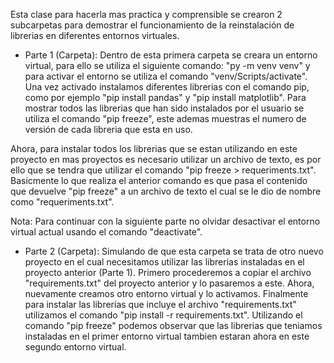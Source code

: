 Esta clase para hacerla mas practica y comprensible se crearon 2 subcarpetas para demostrar el funcionamiento
de la reinstalación de librerias en diferentes entornos virtuales.
* Parte 1 (Carpeta):
Dentro de esta primera carpeta se creara un entorno virtual, para ello se utiliza el siguiente comando:
"py -m venv venv" y para activar el entorno se utiliza el comando "venv/Scripts/activate". Una vez activado
instalamos diferentes librerias con el comando pip, como por ejemplo "pip install pandas" y "pip install matplotlib".
Para mostrar todos las librerias que han sido instalados por el usuario se utiliza el comando "pip freeze", este ademas
muestras el numero de versión de cada libreria que esta en uso.

Ahora, para instalar todos los librerias que se estan utilizando en este proyecto en mas proyectos es necesario utilizar
un archivo de texto, es por ello que se tendra que utilizar el comando "pip freeze > requeriments.txt". Basicmente lo que
realiza el anterior comando es que pasa el contenido que devuelve "pip freeze" a un archivo de texto el cual se le dio
de nombre como "requeriments.txt".

Nota: Para continuar con la siguiente parte no olvidar desactivar el entorno virtual actual usando el comando "deactivate".

* Parte 2 (Carpeta):
Simulando de que esta carpeta se trata de otro nuevo proyecto en el cual necesitamos utilizar las librerias instaladas
en el proyecto anterior (Parte 1). Primero procederemos a copiar el archivo "requirements.txt" del proyecto anterior y lo
pasaremos a este. Ahora, nuevamente creamos otro entorno virtual y lo activamos. Finalmente para instalar las librerias
que incluye el archivo "requirements.txt" utilizamos el comando "pip install -r requirements.txt". Utilizando el comando
"pip freeze" podemos observar que las librerias que teniamos instaladas en el primer entorno virtual tambien estaran ahora
en este segundo entorno virtual.
